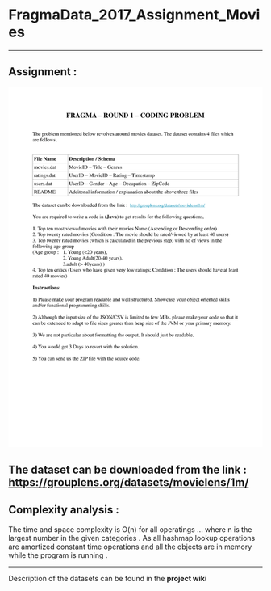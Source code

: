 # FragmaData_2017_Assignment_Movies

---------------------
Assignment : 
---------------------
<img src="images/fd1.png" width="1000" >

<B>The dataset can be downloaded from the link :</B>
https://grouplens.org/datasets/movielens/1m/
----------------------------------------------
Complexity analysis : 
----------------------------------------------
The time and space complexity is O(n) for all operatings ... where n is the largest number in the given categories .
As all hashmap lookup operations are amortized constant time operations and all the objects are in memory while the program is running .

-----------------------------------------------

Description of the datasets can be found in the <B>project wiki</B>
